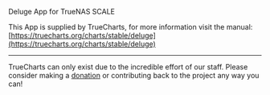 Deluge App for TrueNAS SCALE

This App is supplied by TrueCharts, for more information visit the manual: [https://truecharts.org/charts/stable/deluge](https://truecharts.org/charts/stable/deluge)

---

TrueCharts can only exist due to the incredible effort of our staff.
Please consider making a [donation](https://truecharts.org/sponsor) or contributing back to the project any way you can!
